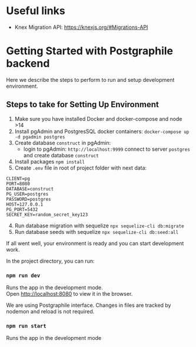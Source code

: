 
# Useful links

* Knex Migration API: https://knexjs.org/#Migrations-API

# Getting Started with Postgraphile backend

Here we describe the steps to perform to run and setup development environment.

## Steps to take for Setting Up Environment

1. Make sure you have installed Docker and docker-compose and node >14
2. Install pgAdmin and PostgresSQL docker containers: `docker-compose up -d pgadmin postgres`
3. Create database `construct` in pgAdmin:
	* login to pgAdmin: `http://localhost:9999` connect to server `postgres` and create database `construct`
4. Install packages `npm install`
4. Create `.env` file in root of project folder with next data:
```
CLIENT=pg
PORT=8080
DATABASE=construct
PG_USER=postgres
PASSWORD=postgres
HOST=127.0.0.1
PG_PORT=5432
SECRET_KEY=random_secret_key123
```
4. Run database migration with sequelize `npx sequelize-cli db:migrate`
5. Run database seeds with sequelize `npx sequelize-cli db:seed:all`

If all went well, your environment is ready and you can start development work.


In the project directory, you can run:

### `npm run dev`

Runs the app in the development mode.\
Open [http://localhost:8080](http://localhost:3000/graphiql) to view it in the browser.

We are using Postgraphile interface. Changes in files are tracked by nodemon and reload is not required.

### `npm run start`

Runs the app in the development mode

